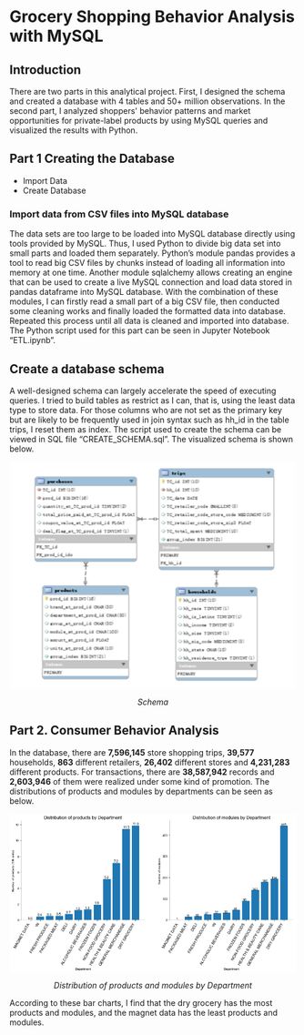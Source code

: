 # Grocery Shopping Behavior Analysis with MySQL
## Introduction
There are two parts in this analytical project. First, I designed the schema and created a database with 4 tables and 50+ million observations. In the second part, I analyzed shoppers' behavior patterns and market opportunities for private-label products by using MySQL queries and visualized the results with Python.

## Part 1 Creating the Database
- Import Data
- Create Database

### Import data from CSV files into MySQL database
The data sets are too large to be loaded into MySQL database directly using tools provided by MySQL. Thus, I used Python to divide big data set into small parts and loaded them separately. Python’s module pandas provides a tool to read big CSV files by chunks instead of loading all information into memory at one time. Another module sqlalchemy allows creating an engine that can be used to create a live MySQL connection and load data stored in pandas dataframe into MySQL database. With the combination of these modules, I can firstly read a small part of a big CSV file, then conducted some cleaning works and finally loaded the formatted data into database. Repeated this process until all data is cleaned and imported into database. The Python script used for this part can be seen in Jupyter Notebook “ETL.ipynb”.

## Create a database schema
A well-designed schema can largely accelerate the speed of executing queries. I tried to build tables as restrict as I can, that is, using the least data type to store data. For those columns who are not set as the primary key but are likely to be frequently used in join syntax such as hh_id in the table trips, I reset them as index. The script used to create the schema can be viewed in SQL file “CREATE_SCHEMA.sql”. The visualized schema is shown below.
<p align="center">	
	<img align="middle" width=500 height=400 src="images/schema.png">
</p>
<p align="center" style="fontSize:20px">
  <i>Schema</i> 
</p>

## Part 2. Consumer Behavior Analysis
In the database, there are **7,596,145** store shopping trips, **39,577** households, **863** different retailers, **26,402** different stores and **4,231,283** different products. For transactions, there are **38,587,942** records and **2,603,946** of them were realized under some kind of promotion.
The distributions of products and modules by departments can be seen as below.
<p align="center">	
	<img align="middle" src="images/viz.a.4.ii Distribution of products and modules by Department.png">
</p>
<p align="center">
  <i>Distribution of products and modules by Department</i> 
</p>
According to these bar charts, I find that the dry grocery has the most products and modules, and the magnet data has the least products and modules.
